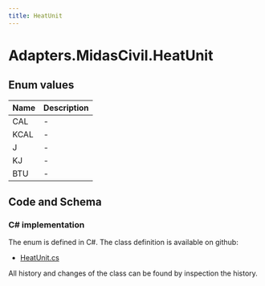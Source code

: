 ```yaml
---
title: HeatUnit
---
```


# Adapters.MidasCivil.HeatUnit



## Enum values

| Name            | Description                                                    |
|-----------------|----------------------------------------------------------------|
| CAL |  -  |
| KCAL |  -  |
| J |  -  |
| KJ |  -  |
| BTU |  -  |


## Code and Schema

### C# implementation

The enum is defined in C#. The class definition is available on github:

- [HeatUnit.cs](https://github.com/BHoM/MidasCivil_Toolkit/blob/develop/MidasCivil_oM/eNum/HeatUnit.cs)

All history and changes of the class can be found by inspection the history.
